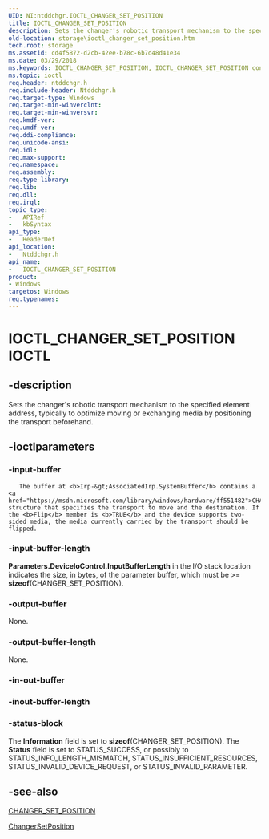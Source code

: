 ```yaml
---
UID: NI:ntddchgr.IOCTL_CHANGER_SET_POSITION
title: IOCTL_CHANGER_SET_POSITION
description: Sets the changer's robotic transport mechanism to the specified element address, typically to optimize moving or exchanging media by positioning the transport beforehand.
old-location: storage\ioctl_changer_set_position.htm
tech.root: storage
ms.assetid: cd4f5872-d2cb-42ee-b78c-6b7d48d41e34
ms.date: 03/29/2018
ms.keywords: IOCTL_CHANGER_SET_POSITION, IOCTL_CHANGER_SET_POSITION control, IOCTL_CHANGER_SET_POSITION control code [Storage Devices], k307_f4580e0a-0f44-4c7f-9d89-81fe6db548c6.xml, ntddchgr/IOCTL_CHANGER_SET_POSITION, storage.ioctl_changer_set_position
ms.topic: ioctl
req.header: ntddchgr.h
req.include-header: Ntddchgr.h
req.target-type: Windows
req.target-min-winverclnt: 
req.target-min-winversvr: 
req.kmdf-ver: 
req.umdf-ver: 
req.ddi-compliance: 
req.unicode-ansi: 
req.idl: 
req.max-support: 
req.namespace: 
req.assembly: 
req.type-library: 
req.lib: 
req.dll: 
req.irql: 
topic_type:
-	APIRef
-	kbSyntax
api_type:
-	HeaderDef
api_location:
-	Ntddchgr.h
api_name:
-	IOCTL_CHANGER_SET_POSITION
product:
- Windows
targetos: Windows
req.typenames: 
---
```


# IOCTL_CHANGER_SET_POSITION IOCTL


## -description



Sets the changer's robotic transport mechanism to the specified element address, typically to optimize moving or exchanging media by positioning the transport beforehand.




## -ioctlparameters




### -input-buffer


       The buffer at <b>Irp-&gt;AssociatedIrp.SystemBuffer</b> contains a <a href="https://msdn.microsoft.com/library/windows/hardware/ff551482">CHANGER_SET_POSITION</a> structure that specifies the transport to move and the destination. If the <b>Flip</b> member is <b>TRUE</b> and the device supports two-sided media, the media currently carried by the transport should be flipped. 


### -input-buffer-length

<b>Parameters.DeviceIoControl.InputBufferLength</b> in the I/O stack location indicates the size, in bytes, of the parameter buffer, which must be &gt;= <b>sizeof</b>(CHANGER_SET_POSITION). 


### -output-buffer

None.


### -output-buffer-length

None.


### -in-out-buffer








### -inout-buffer-length








### -status-block

The <b>Information</b> field is set to <b>sizeof</b>(CHANGER_SET_POSITION). The <b>Status</b> field is set to STATUS_SUCCESS, or possibly to STATUS_INFO_LENGTH_MISMATCH, STATUS_INSUFFICIENT_RESOURCES, STATUS_INVALID_DEVICE_REQUEST, or STATUS_INVALID_PARAMETER. 


## -see-also




<a href="https://msdn.microsoft.com/library/windows/hardware/ff551482">CHANGER_SET_POSITION</a>



<a href="https://msdn.microsoft.com/library/windows/hardware/ff551449">ChangerSetPosition</a>
 

 

